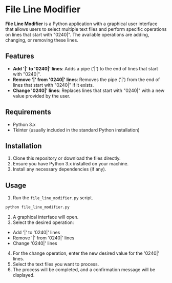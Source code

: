 # File Line Modifier

**File Line Modifier** is a Python application with a graphical user interface that allows users to select multiple text files and perform specific operations on lines that start with "0240|". The available operations are adding, changing, or removing these lines.

## Features

- **Add '|' to '0240|' lines**: Adds a pipe ('|') to the end of lines that start with "0240|".
- **Remove '|' from '0240|' lines**: Removes the pipe ('|') from the end of lines that start with "0240|" if it exists.
- **Change '0240|' lines**: Replaces lines that start with "0240|" with a new value provided by the user.

## Requirements

- Python 3.x
- Tkinter (usually included in the standard Python installation)

## Installation

1. Clone this repository or download the files directly.
2. Ensure you have Python 3.x installed on your machine.
3. Install any necessary dependencies (if any).

## Usage

1. Run the `file_line_modifier.py` script.

```sh
python file_line_modifier.py
```
2. A graphical interface will open.
3. Select the desired operation:
  - Add '|' to '0240|' lines
  - Remove '|' from '0240|' lines
  - Change '0240|' lines
4. For the change operation, enter the new desired value for the '0240|' lines.
5. Select the text files you want to process.
6. The process will be completed, and a confirmation message will be displayed.